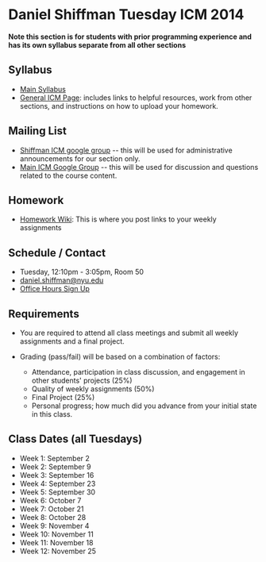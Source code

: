 Daniel Shiffman Tuesday ICM 2014
====================================

**Note this section is for students with prior programming experience and has its own syllabus separate from all other sections**

Syllabus
--------
- [Main Syllabus](https://github.com/ITPNYU/ICM-2014/blob/master/Syllabus-2014-Shiffman-Tues.md) 
- [General ICM Page](https://github.com/ITPNYU/ICM-2014/blob/master/README.md): includes links to helpful resources, work from other sections, and instructions on how to upload your homework.

Mailing List
------------
- [Shiffman ICM google group](https://groups.google.com/a/nyu.edu/group/icm-shiffman-1-group) -- this will be used for administrative announcements for our section only.
- [Main ICM Google Group](https://groups.google.com/a/itp.nyu.edu/group/icm) -- this will be used for discussion and questions related to the course content.

Homework
--------
- [Homework Wiki](https://github.com/ITPNYU/ICM-2014/wiki/Homework-Shiffman-Tuesday): This is where you post links to your weekly assignments

Schedule / Contact
------------------
- Tuesday, 12:10pm - 3:05pm, Room 50
- daniel.shiffman@nyu.edu
- [Office Hours Sign Up](https://itp.nyu.edu/inwiki/Signup/Shiffman)

Requirements
------------
- You are required to attend all class meetings and submit all weekly assignments and a final project.

- Grading (pass/fail) will be based on a combination of factors:
    - Attendance, participation in class discussion, and engagement in other students' projects (25%)
    - Quality of weekly assignments (50%) 
    - Final Project (25%)
    - Personal progress; how much did you advance from your initial state in this class.

Class Dates (all Tuesdays)
-----------
- Week 1: September 2
- Week 2: September 9
- Week 3: September 16
- Week 4: September 23
- Week 5: September 30
- Week 6: October 7
- Week 7: October 21
- Week 8: October 28
- Week 9: November 4 
- Week 10: November 11
- Week 11: November 18
- Week 12: November 25
